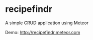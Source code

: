 recipefindr
===========

A simple CRUD application using Meteor

Demo: http://recipefindr.meteor.com
